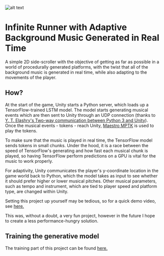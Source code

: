 ![alt text](https://i.imgur.com/WPimOXJ.png)

# Infinite Runner with Adaptive Background Music Generated in Real Time

A simple 2D side-scroller with the objective of getting as far as possible in a world of procedurally generated platforms, with the twist that all of the background music is generated in real time, while also adapting to the movements of the player.

## How?

At the start of the game, Unity starts a Python server, which loads up a TensorFlow-trained LSTM model. The model starts generating musical events which are then sent to Unity through an UDP connection (thanks to [Y. T. Elashry's Two-way communication between Python 3 and Unity](https://github.com/Siliconifier/Python-Unity-Socket-Communication)). Once the musical events - tokens - reach Unity, [Maestro MPTK](https://assetstore.unity.com/packages/tools/audio/maestro-midi-player-tool-kit-free-107994) is used to play the tokens.

To make sure that the music is played in real time, the TensorFlow model sends tokens in small chunks. Under the hood, it is a race between the speed of TensorFlow's generating and how fast each musical chunk is played, so having TensorFlow perform predictions on a GPU is vital for the music to work properly.

For adaptivity, Unity communicates the player's y-coordinate location in the game world back to Python, which the model takes as input to see whether it should prefer higher or lower musical pitches. Other musical parameters, such as tempo and instrument, which are tied to player speed and platform type, are changed within Unity. 

Setting this project up yourself may be tedious, so for a quick demo video, see [here.](https://youtu.be/W4V6h4S4reI)

This was, without a doubt, a very fun project, however in the future I hope to create a less performance-hungry solution. 

## Training the generative model

The training part of this project can be found [here.](https://github.com/IngvarBaranin/ai_music_generation)

